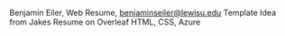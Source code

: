 Benjamin Eiler, Web Resume, benjaminseiler@lewisu.edu
Template Idea from Jakes Resume on Overleaf
HTML, CSS, Azure
